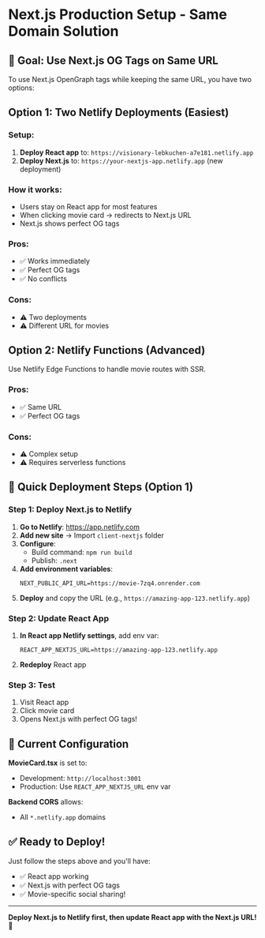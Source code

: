 # Next.js Production Setup - Same Domain Solution

## 🎯 Goal: Use Next.js OG Tags on Same URL

To use Next.js OpenGraph tags while keeping the same URL, you have two options:

## Option 1: Two Netlify Deployments (Easiest)

### Setup:
1. **Deploy React app** to: `https://visionary-lebkuchen-a7e181.netlify.app`
2. **Deploy Next.js** to: `https://your-nextjs-app.netlify.app` (new deployment)

### How it works:
- Users stay on React app for most features
- When clicking movie card → redirects to Next.js URL
- Next.js shows perfect OG tags

### Pros:
- ✅ Works immediately
- ✅ Perfect OG tags
- ✅ No conflicts

### Cons:
- ⚠️ Two deployments
- ⚠️ Different URL for movies

## Option 2: Netlify Functions (Advanced)

Use Netlify Edge Functions to handle movie routes with SSR.

### Pros:
- ✅ Same URL
- ✅ Perfect OG tags

### Cons:
- ⚠️ Complex setup
- ⚠️ Requires serverless functions

## 🚀 Quick Deployment Steps (Option 1)

### Step 1: Deploy Next.js to Netlify

1. **Go to Netlify**: https://app.netlify.com
2. **Add new site** → Import `client-nextjs` folder
3. **Configure**:
   - Build command: `npm run build`
   - Publish: `.next`
4. **Add environment variables**:
   ```
   NEXT_PUBLIC_API_URL=https://movie-7zq4.onrender.com
   ```
5. **Deploy** and copy the URL (e.g., `https://amazing-app-123.netlify.app`)

### Step 2: Update React App

1. **In React app Netlify settings**, add env var:
   ```
   REACT_APP_NEXTJS_URL=https://amazing-app-123.netlify.app
   ```

2. **Redeploy** React app

### Step 3: Test

1. Visit React app
2. Click movie card
3. Opens Next.js with perfect OG tags!

## 🎯 Current Configuration

**MovieCard.tsx** is set to:
- Development: `http://localhost:3001`
- Production: Use `REACT_APP_NEXTJS_URL` env var

**Backend CORS** allows:
- All `*.netlify.app` domains

## ✅ Ready to Deploy!

Just follow the steps above and you'll have:
- ✅ React app working
- ✅ Next.js with perfect OG tags
- ✅ Movie-specific social sharing!

---

**Deploy Next.js to Netlify first, then update React app with the Next.js URL!** 🚀
